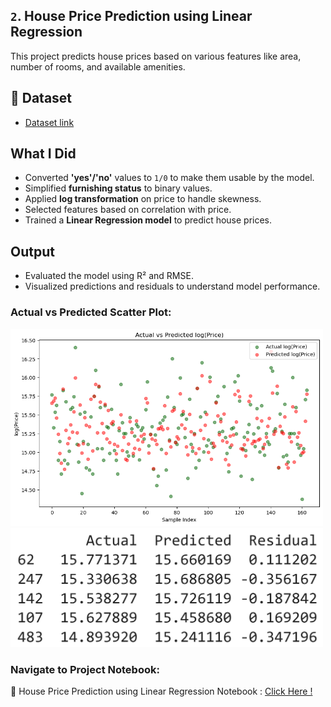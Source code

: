 ## `2`.  House Price Prediction using Linear Regression

This project predicts house prices based on various features like area, number of rooms, and available amenities.

## 📂 Dataset
- [Dataset link](https://www.kaggle.com/datasets/harishkumardatalab/housing-price-prediction/)
  
## What I Did
- Converted **'yes'/'no'** values to `1/0` to make them usable by the model.
- Simplified **furnishing status** to binary values.
- Applied **log transformation** on price to handle skewness.
- Selected features based on correlation with price.
- Trained a **Linear Regression model** to predict house prices.

## Output
- Evaluated the model using R² and RMSE.
- Visualized predictions and residuals to understand model performance.
  
### Actual vs Predicted Scatter Plot:
<img src="https://github.com/kammala-kalyan/My-ML-Projects/blob/main/House%20prices/output.png" width="500">
<img src="https://github.com/kammala-kalyan/My-ML-Projects/blob/main/House%20prices/output2.png" width="500">

### Navigate to Project Notebook:
🔗 House Price Prediction using Linear Regression Notebook  : [Click Here !](https://github.com/kammala-kalyan/My-ML-Projects/blob/main/House%20prices/code.ipynb)
